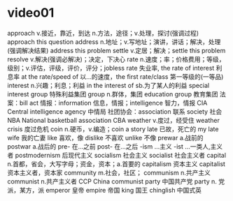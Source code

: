 # video01

approach v.接近，靠近，到达 n.方法，途径；v.处理，探讨(强调过程) approach this question
address n.地址；v.写地址；演讲，讲话；解决，处理(强调解决结果) address this problem
settle v.定居；解决；settle this problem
resolve v.解决(强调必解决)；决定，下决心
rate n.速度；率；价格费用；等级，级别；v.评估，评级，评价，评分；jobless rate 失业率, the rate of interest 利息率 at the rate/speed of 以...的速度，the first rate/class 第一等级的(一等品) 
interest n.兴趣；利息；利益 in the interest of sb.为了某人的利益 special interest group 特殊利益集团
group n.群体，集团 education group 教育集团
法案：bill act
情报：information 信息，情报；intelligence 智力，情报 CIA Central intelligence agency 中情局
社团协会：association 联系 society 社会 NBA National basketball association CBA
weather v.度过，经受住 weather crisis 度过危机
coin n.硬币，v.编造；coin a story 
late 已故，死亡的 my late wife 我的亡妻
like 喜欢，像 dislike 不喜欢 unlike 不像
prewar a.战前的
postwar a.战后的
pre- 在...之前
post- 在...之后
-ism ...主义
-ist ...一类人,主义者
postmodernism 后现代主义
socialism 社会主义
socialist 社会主义者
capital n.首都，省会，大写字母；资金，资本；a.首要的
capitalism 资本主义
capitalist 资本主义者，资本家
community m.社会，社区；
communism n.共产主义
communist n.共产主义者 CCP China communist party 中国共产党
party n. 党派，某方，派 
emperor 皇帝 
empire 帝国
king 国王
chinglish 中国式英